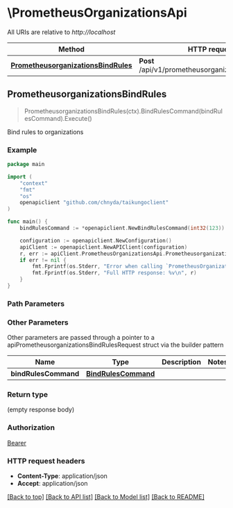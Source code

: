 # \PrometheusOrganizationsApi

All URIs are relative to *http://localhost*

Method | HTTP request | Description
------------- | ------------- | -------------
[**PrometheusorganizationsBindRules**](PrometheusOrganizationsApi.md#PrometheusorganizationsBindRules) | **Post** /api/v1/prometheusorganizations/bind/rules | Bind rules to organizations



## PrometheusorganizationsBindRules

> PrometheusorganizationsBindRules(ctx).BindRulesCommand(bindRulesCommand).Execute()

Bind rules to organizations

### Example

```go
package main

import (
    "context"
    "fmt"
    "os"
    openapiclient "github.com/chnyda/taikungoclient"
)

func main() {
    bindRulesCommand := *openapiclient.NewBindRulesCommand(int32(123)) // BindRulesCommand |  (optional)

    configuration := openapiclient.NewConfiguration()
    apiClient := openapiclient.NewAPIClient(configuration)
    r, err := apiClient.PrometheusOrganizationsApi.PrometheusorganizationsBindRules(context.Background()).BindRulesCommand(bindRulesCommand).Execute()
    if err != nil {
        fmt.Fprintf(os.Stderr, "Error when calling `PrometheusOrganizationsApi.PrometheusorganizationsBindRules``: %v\n", err)
        fmt.Fprintf(os.Stderr, "Full HTTP response: %v\n", r)
    }
}
```

### Path Parameters



### Other Parameters

Other parameters are passed through a pointer to a apiPrometheusorganizationsBindRulesRequest struct via the builder pattern


Name | Type | Description  | Notes
------------- | ------------- | ------------- | -------------
 **bindRulesCommand** | [**BindRulesCommand**](BindRulesCommand.md) |  | 

### Return type

 (empty response body)

### Authorization

[Bearer](../README.md#Bearer)

### HTTP request headers

- **Content-Type**: application/json
- **Accept**: application/json

[[Back to top]](#) [[Back to API list]](../README.md#documentation-for-api-endpoints)
[[Back to Model list]](../README.md#documentation-for-models)
[[Back to README]](../README.md)

